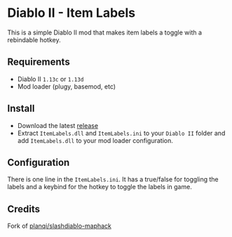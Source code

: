 Diablo II - Item Labels
===================

This is a simple Diablo II mod that makes item labels a toggle with a rebindable hotkey.

## Requirements

 - Diablo II ``1.13c`` or ``1.13d``
 - Mod loader (plugy, basemod, etc)

## Install

 - Download the latest [release](https://github.com/trihedraf/d2-item-labels/releases/latest/download/ItemLabels.zip)
 - Extract ``ItemLabels.dll`` and ``ItemLabels.ini`` to your ``Diablo II`` folder and add ``ItemLabels.dll`` to your mod loader configuration.

## Configuration

There is one line in the ``ItemLabels.ini``. It has a true/false for toggling the labels and a keybind for the hotkey to toggle the labels in game.

## Credits

Fork of [planqi/slashdiablo-maphack](https://github.com/planqi/slashdiablo-maphack)
